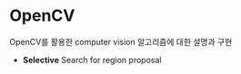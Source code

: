 # OpenCV



OpenCV를 활용한 computer vision 알고리즘에 대한 설명과 구현

- **Selective** Search for region proposal 